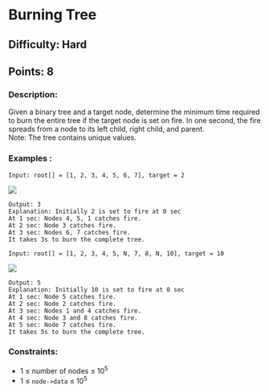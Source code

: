 # Burning Tree
## Difficulty: Hard
## Points: 8
### Description:
Given a binary tree and a target node, determine the minimum time required to burn the entire tree if the target node is set on fire. In one second, the fire spreads from a node to its left child, right child, and parent.  
Note: The tree contains unique values.

### Examples : 
```
Input: root[] = [1, 2, 3, 4, 5, 6, 7], target = 2
```
<img src="https://media.geeksforgeeks.org/img-practice/prod/addEditProblem/702131/Web/Other/blobid0_1747048733.webp"><br>
```
Output: 3
Explanation: Initially 2 is set to fire at 0 sec 
At 1 sec: Nodes 4, 5, 1 catches fire.
At 2 sec: Node 3 catches fire.
At 3 sec: Nodes 6, 7 catches fire.
It takes 3s to burn the complete tree.
```
```
Input: root[] = [1, 2, 3, 4, 5, N, 7, 8, N, 10], target = 10
```
<img src="https://media.geeksforgeeks.org/img-practice/prod/addEditProblem/702131/Web/Other/blobid1_1747048769.webp"><br>
```
Output: 5
Explanation: Initially 10 is set to fire at 0 sec 
At 1 sec: Node 5 catches fire.
At 2 sec: Node 2 catches fire.
At 3 sec: Nodes 1 and 4 catches fire.
At 4 sec: Node 3 and 8 catches fire.
At 5 sec: Node 7 catches fire.
It takes 5s to burn the complete tree.
```

### Constraints:
- 1 ≤ number of nodes ≤ 10<sup>5</sup>
- 1 ≤ `node->data` ≤ 10<sup>5</sup>
